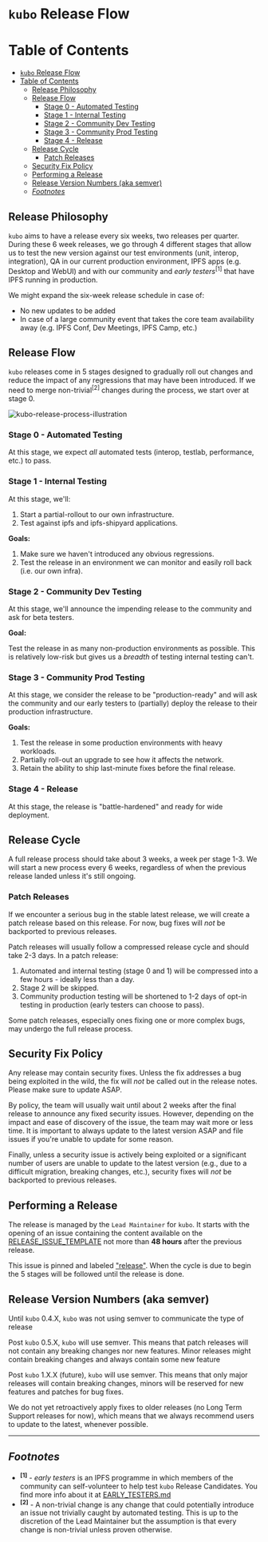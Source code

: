 # `kubo` Release Flow

# Table of Contents

- [`kubo` Release Flow](#kubo-release-flow)
- [Table of Contents](#table-of-contents)
  - [Release Philosophy](#release-philosophy)
  - [Release Flow](#release-flow)
    - [Stage 0 - Automated Testing](#stage-0---automated-testing)
    - [Stage 1 - Internal Testing](#stage-1---internal-testing)
    - [Stage 2 - Community Dev Testing](#stage-2---community-dev-testing)
    - [Stage 3 - Community Prod Testing](#stage-3---community-prod-testing)
    - [Stage 4 - Release](#stage-4---release)
  - [Release Cycle](#release-cycle)
    - [Patch Releases](#patch-releases)
  - [Security Fix Policy](#security-fix-policy)
  - [Performing a Release](#performing-a-release)
  - [Release Version Numbers (aka semver)](#release-version-numbers-aka-semver)
  - [_Footnotes_](#footnotes)

## Release Philosophy

`kubo` aims to have a release every six weeks, two releases per quarter. During these 6 week releases, we go through 4 different stages that allow us to test the new version against our test environments (unit, interop, integration), QA in our current production environment, IPFS apps (e.g. Desktop and WebUI) and with our community and _early testers_<sup>[1]</sup> that have IPFS running in production.

We might expand the six-week release schedule in case of:

- No new updates to be added
- In case of a large community event that takes the core team availability away (e.g. IPFS Conf, Dev Meetings, IPFS Camp, etc.)

## Release Flow

`kubo` releases come in 5 stages designed to gradually roll out changes and reduce the impact of any regressions that may have been introduced. If we need to merge non-trivial<sup>[2]</sup> changes during the process, we start over at stage 0.

![kubo-release-process-illustration](https://user-images.githubusercontent.com/618519/62986422-653fee00-bdf0-11e9-8f61-197117b61da2.png)

### Stage 0 - Automated Testing

At this stage, we expect _all_ automated tests (interop, testlab, performance, etc.) to pass.

### Stage 1 - Internal Testing

At this stage, we'll:

1. Start a partial-rollout to our own infrastructure.
2. Test against ipfs and ipfs-shipyard applications.

**Goals:**

1. Make sure we haven't introduced any obvious regressions.
2. Test the release in an environment we can monitor and easily roll back (i.e. our own infra).

### Stage 2 - Community Dev Testing

At this stage, we'll announce the impending release to the community and ask for beta testers.

**Goal:**

Test the release in as many non-production environments as possible. This is relatively low-risk but gives us a _breadth_ of testing internal testing can't.

### Stage 3 - Community Prod Testing

At this stage, we consider the release to be "production-ready" and will ask the community and our early testers to (partially) deploy the release to their production infrastructure.

**Goals:**

1. Test the release in some production environments with heavy workloads.
2. Partially roll-out an upgrade to see how it affects the network.
3. Retain the ability to ship last-minute fixes before the final release.

### Stage 4 - Release

At this stage, the release is "battle-hardened" and ready for wide deployment.

## Release Cycle

A full release process should take about 3 weeks, a week per stage 1-3. We will start a new process every 6 weeks, regardless of when the previous release landed unless it's still ongoing.

### Patch Releases

If we encounter a serious bug in the stable latest release, we will create a patch release based on this release. For now, bug fixes will _not_ be backported to previous releases.

Patch releases will usually follow a compressed release cycle and should take 2-3 days. In a patch release:

1. Automated and internal testing (stage 0 and 1) will be compressed into a few hours - ideally less than a day.
2. Stage 2 will be skipped.
3. Community production testing will be shortened to 1-2 days of opt-in testing in production (early testers can choose to pass).

Some patch releases, especially ones fixing one or more complex bugs, may undergo the full release process.

## Security Fix Policy

Any release may contain security fixes. Unless the fix addresses a bug being exploited in the wild, the fix will _not_ be called out in the release notes. Please make sure to update ASAP.

By policy, the team will usually wait until about 2 weeks after the final release to announce any fixed security issues. However, depending on the impact and ease of discovery of the issue, the team may wait more or less time. It is important to always update to the latest version ASAP and file issues if you're unable to update for some reason.

Finally, unless a security issue is actively being exploited or a significant number of users are unable to update to the latest version (e.g., due to a difficult migration, breaking changes, etc.), security fixes will _not_ be backported to previous releases.

## Performing a Release

The release is managed by the `Lead Maintainer` for `kubo`. It starts with the opening of an issue containing the content available on the [RELEASE_ISSUE_TEMPLATE](./RELEASE_ISSUE_TEMPLATE.md) not more than **48 hours** after the previous release.

This issue is pinned and labeled ["release"](https://github.com/ipfs/kubo/issues?utf8=%E2%9C%93&q=is%3Aissue+is%3Aopen+label%3Arelease). When the cycle is due to begin the 5 stages will be followed until the release is done.

## Release Version Numbers (aka semver)

Until `kubo` 0.4.X, `kubo` was not using semver to communicate the type of release

Post `kubo` 0.5.X, `kubo` will use semver. This means that patch releases will not contain any breaking changes nor new features. Minor releases might contain breaking changes and always contain some new feature

Post `kubo` 1.X.X (future), `kubo` will use semver. This means that only major releases will contain breaking changes, minors will be reserved for new features and patches for bug fixes.

We do not yet retroactively apply fixes to older releases (no Long Term Support releases for now), which means that we always recommend users to update to the latest, whenever possible.

----------------------------

## _Footnotes_

- <sup>**[1]**</sup> - _early testers_ is an IPFS programme in which members of the community can self-volunteer to help test `kubo` Release Candidates. You find more info about it at [EARLY_TESTERS.md](./EARLY_TESTERS.md)
- <sup>**[2]**</sup> - A non-trivial change is any change that could potentially introduce an issue not trivially caught by automated testing. This is up to the discretion of the Lead Maintainer but the assumption is that every change is non-trivial unless proven otherwise.
